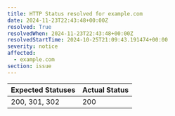 ```yaml
---
title: HTTP Status resolved for example.com
date: 2024-11-23T22:43:48+00:00Z
resolved: True
resolvedWhen: 2024-11-23T22:43:48+00:00Z
resolvedStartTime: 2024-10-25T21:09:43.191474+00:00
severity: notice
affected:
  - example.com
section: issue
---
```


| Expected Statuses | Actual Status  |
|-------------------|----------------|
| 200, 301, 302 | 200 |
